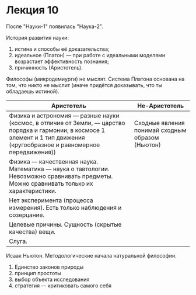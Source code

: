 # Лекция 10

После "Науки-1" появилась "Наука-2".

История развития науки:
1. истина и способы её доказательства;
2. идеальное (Платон) — при работе с идеальными моделями возрастает эффективность познания;
3. причинность (Аристотель).

Философы (микродемиурги) не мыслят.
Система Платона основана на том, что никто не мыслит (иначе придётся доказывать, что ты обладаешь истиной).

Аристотель | Не-Аристотель
---------- | -------------
Физика и астрономия — разные науки (космос, в отличие от Земли, — царство порядка и гармонии; в космосе 1 элемент и 1 тип движения (кругообразное и равномерное передвижения)) | Сходные явления понимай сходным образом (Ньютон)
Физика — качественная наука. Математика — наука о тавтологии. Невозможно сравнивать предметы. Можно сравнивать только их характеристики. |
Нет эксперимента (процесса измерения). Есть только наблюдения и созерцание. |
Целевые причины. Сущность (скрытые качества) вещи. |
Слуга. |

Исаак Ньютон. Методологические начала натуральной философии.

1. Единство законов природы
2. принцип простоты
3. выбор объекта исследования
4. стратегия — критиковать самого себя